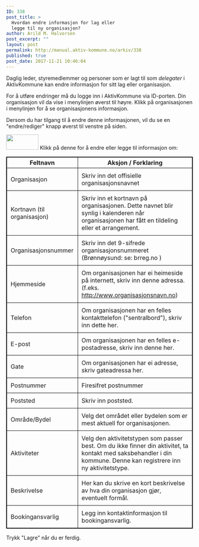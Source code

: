 ```yaml
---
ID: 338
post_title: >
  Hvordan endre informasjon for lag eller
  legge til ny organisasjon?
author: Arild M. Halvorsen
post_excerpt: ""
layout: post
permalink: http://manual.aktiv-kommune.no/arkiv/338
published: true
post_date: 2017-11-21 10:46:04
---
```

Daglig leder, styremedlemmer og personer som er lagt til som <em>delegater</em> i AktivKommune kan endre informasjon for sitt lag eller organisasjon.

For å utføre endringer må du logge inn i AktivKommune via ID-porten. Din organisasjon vil da vise i menylinjen øverst til høyre. Klikk på organisasjonen i menylinjen for å se organisasjonens informasjon.

Dersom du har tilgang til å endre denne informasjonen, vil du se en "endre/rediger" knapp øverst til venstre på siden.
 
<img src="http://manual.aktiv-kommune.no/wp-content/uploads/2017/12/rediger.png" alt="" width="87" height="41" class="alignnone size-full wp-image-644" />
Klikk på denne for å endre eller legge til informasjon om:

Feltnavn |  Aksjon / Forklaring
--------------------|---------------------------------------------
Organisasjon| Skriv inn det offisielle organisasjonsnavnet
Kortnavn (til organisasjon) | Skriv inn et kortnavn på organisasjonen. Dette navnet blir synlig i kalenderen når organisasjonen har fått en tildeling eller et arrangement.
Organisasjonsnummer | Skriv inn det 9-sifrede organisasjonsnummeret (Brønnøysund: se: brreg.no )
Hjemmeside | Om organisasjonen har ei heimeside på internett, skriv inn denne adressa. (f.eks. http://www.organisasjonsnavn.no)
Telefon| Om organisasjonen har en felles kontakttelefon ("sentralbord"), skriv inn dette her.
E-post| Om organisasjonen har en felles e-postadresse, skriv inn denne her.
Gate| Om organisasjonen har ei adresse, skriv gateadressa her.
Postnummer| Firesifret postnummer
Poststed | Skriv inn poststed.
Område/Bydel| Velg det området eller bydelen som er mest aktuell for organisasjonen.
Aktiviteter| Velg den aktivitetstypen som passer best. Om du ikke finner din aktivitet, ta kontakt med saksbehandler i din kommune. Denne kan registrere inn ny aktivitetstype.
Beskrivelse | Her kan du skrive en kort beskrivelse av hva din organisasjon gjør, eventuelt formål.
Bookingansvarlig| Legg inn kontaktinformasjon  til bookingansvarlig.

<style>
table, th, td {
    border: 1px solid black;
    border-collapse: collapse;

}
td {padding: 10px;}

</style>

Trykk "Lagre" når du er ferdig.